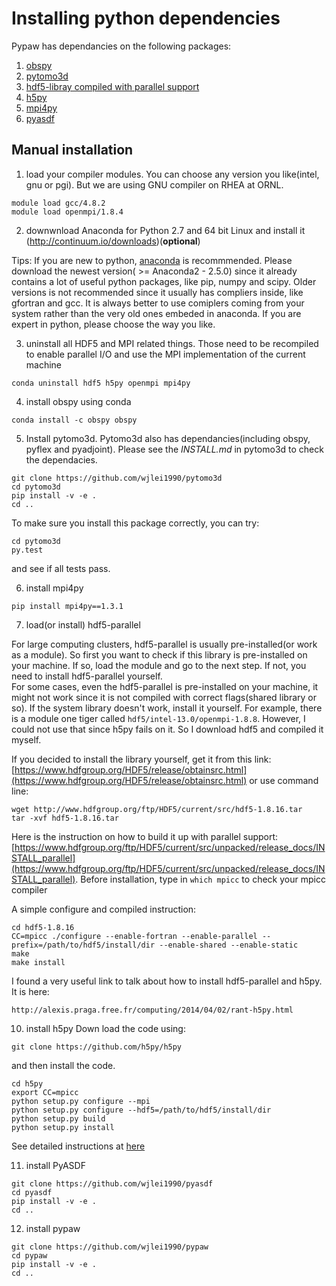 # Installing python dependencies

Pypaw has dependancies on the following packages:

1. [obspy](https://github.com/obspy/obspy)
2. [pytomo3d](https://github.com/wjlei1990/pytomo3d)
3. [hdf5-libray compiled with parallel support](https://www.hdfgroup.org/HDF5/)
4. [h5py](http://www.h5py.org/)
5. [mpi4py](https://mpi4py.scipy.org/docs/usrman/index.html)
6. [pyasdf](https://github.com/SeismicData/pyasdf)


## Manual installation

1. load your compiler modules. You can choose any version you like(intel, gnu or pgi). But we are using GNU compiler on RHEA at ORNL.

  ```
  module load gcc/4.8.2
  module load openmpi/1.8.4
  ```

2. downwnload Anaconda for Python 2.7 and 64 bit Linux and install it (http://continuum.io/downloads)(**optional**)

  Tips: If you are new to python, [anaconda](https://www.continuum.io/downloads) is recommmended. Please download the newest version( >= Anaconda2 - 2.5.0) since it already contains a lot of useful python packages, like pip, numpy and scipy.  Older versions is not recommended since it usually has compliers inside, like gfortran and gcc. It is always better to use comiplers coming from your system rather than the very old ones embeded in anaconda. If you are expert in python, please choose the way you like.

3. uninstall all HDF5 and MPI related things. Those need to be recompiled to enable parallel I/O and use the MPI implementation of the current machine
  ```
  conda uninstall hdf5 h5py openmpi mpi4py
  ```

4. install obspy using conda

  ```
  conda install -c obspy obspy
  ```

5. Install pytomo3d. Pytomo3d also has dependancies(including obspy, pyflex and pyadjoint). Please see the *INSTALL.md* in pytomo3d to check the dependacies.
  ```
  git clone https://github.com/wjlei1990/pytomo3d
  cd pytomo3d
  pip install -v -e .
  cd ..
  ```

  To make sure you install this package correctly, you can try:
  ```
  cd pytomo3d
  py.test
  ```
  and see if all tests pass.


6. install mpi4py
  ```
  pip install mpi4py==1.3.1
  ```

7. load(or install) hdf5-parallel

  For large computing clusters, hdf5-parallel is usually pre-installed(or work as a module). So first you want to check if this library is pre-installed on your machine. If so, load the module and go to the next step. If not, you need to install hdf5-parallel yourself.  
  For some cases, even the hdf5-parallel is pre-installed on your machine, it might not work since it is not compiled with correct flags(shared library or so). If the system library doesn't work, install it yourself. For example, there is a module one tiger called `hdf5/intel-13.0/openmpi-1.8.8`. However, I could not use that since h5py fails on it. So I download hdf5 and compiled it myself.

  If you decided to install the library yourself, get it from this link: [https://www.hdfgroup.org/HDF5/release/obtainsrc.html](https://www.hdfgroup.org/HDF5/release/obtainsrc.html) or use command line:
  ```
  wget http://www.hdfgroup.org/ftp/HDF5/current/src/hdf5-1.8.16.tar
  tar -xvf hdf5-1.8.16.tar 
  ```

  Here is the instruction on how to build it up with parallel support: [https://www.hdfgroup.org/ftp/HDF5/current/src/unpacked/release_docs/INSTALL_parallel](https://www.hdfgroup.org/ftp/HDF5/current/src/unpacked/release_docs/INSTALL_parallel). Before installation, type in `which mpicc` to check your mpicc compiler

  A simple configure and compiled instruction:
  ```
  cd hdf5-1.8.16
  CC=mpicc ./configure --enable-fortran --enable-parallel --prefix=/path/to/hdf5/install/dir --enable-shared --enable-static
  make
  make install
  ```
  I found a very useful link to talk about how to install hdf5-parallel and h5py. It is here:
  ```
  http://alexis.praga.free.fr/computing/2014/04/02/rant-h5py.html
  ```

10. install h5py
  Down load the code using:
  ```
  git clone https://github.com/h5py/h5py
  ```
  and then install the code.
  ```
  cd h5py
  export CC=mpicc
  python setup.py configure --mpi
  python setup.py configure --hdf5=/path/to/hdf5/install/dir
  python setup.py build
  python setup.py install
  ```
  See detailed instructions at [here](http://docs.h5py.org/en/latest/build.html)

11. install PyASDF
  ```
  git clone https://github.com/wjlei1990/pyasdf
  cd pyasdf
  pip install -v -e .
  cd ..
  ```

12. install pypaw
  ```
  git clone https://github.com/wjlei1990/pypaw
  cd pypaw
  pip install -v -e .
  cd ..
  ```
